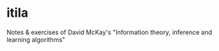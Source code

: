 # itila
Notes & exercises of David McKay's "Information theory, inference and learning algorithms" 
